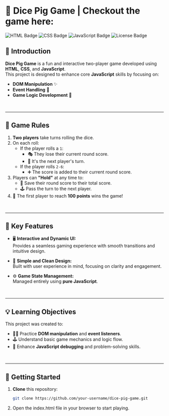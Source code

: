 # 🎲 Dice Pig Game | Checkout the game here:  

![HTML Badge](https://img.shields.io/badge/HTML-5-orange?style=for-the-badge) 
![CSS Badge](https://img.shields.io/badge/CSS-3-blue?style=for-the-badge) 
![JavaScript Badge](https://img.shields.io/badge/JavaScript-ES6-yellow?style=for-the-badge)
![License Badge](https://img.shields.io/badge/License-MIT-green?style=for-the-badge)

## 📖 Introduction
**Dice Pig Game** is a fun and interactive two-player game developed using **HTML**, **CSS**, and **JavaScript**.  
This project is designed to enhance core **JavaScript** skills by focusing on:
- **DOM Manipulation** ✨
- **Event Handling** 🎯
- **Game Logic Development** 🧠

<br/>

---

## 🧩 Game Rules  

1. **Two players** take turns rolling the dice.  
2. On each roll:
   - If the player rolls a `1`:
     - 🎭 They lose their current round score.  
     - 🔄 It's the next player's turn.  
   - If the player rolls `2-6`:
     - ➕ The score is added to their current round score.
3. Players can **"Hold"** at any time to:
   - 🔐 Save their round score to their total score.
   - 🕹️ Pass the turn to the next player.
4. 🎉 The first player to reach **100 points** wins the game!

<br/>

---

## 🔑 Key Features  

- 🖥️ **Interactive and Dynamic UI:**  
  Provides a seamless gaming experience with smooth transitions and intuitive design.
  
- 🎨 **Simple and Clean Design:**  
  Built with user experience in mind, focusing on clarity and engagement.

- ⚙️ **Game State Management:**  
  Managed entirely using **pure JavaScript**.

<br/>

---

## 💡 Learning Objectives  

This project was created to:

- 🧑‍💻 Practice **DOM manipulation** and **event listeners**.  
- 🕹️ Understand basic game mechanics and logic flow.  
- 🐞 Enhance **JavaScript debugging** and problem-solving skills.

<br/>

---

## 🚀 Getting Started  

1. **Clone** this repository:  
   ```bash
   git clone https://github.com/your-username/dice-pig-game.git
   
2. Open the index.html file in your browser to start playing.
<br/>
